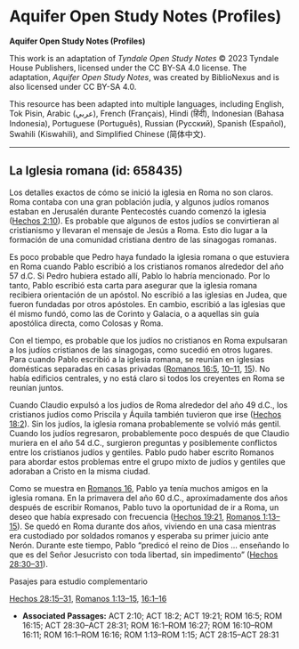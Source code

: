 # Aquifer Open Study Notes (Profiles)

**Aquifer Open Study Notes (Profiles)**

This work is an adaptation of *Tyndale Open Study Notes* © 2023 Tyndale House Publishers, licensed under the CC BY\-SA 4\.0 license. The adaptation, *Aquifer Open Study Notes*, was created by BiblioNexus and is also licensed under CC BY\-SA 4\.0\.

This resource has been adapted into multiple languages, including English, Tok Pisin, Arabic (عربي), French (Français), Hindi (हिंदी), Indonesian (Bahasa Indonesia), Portuguese (Português), Russian (Русский), Spanish (Español), Swahili (Kiswahili), and Simplified Chinese (简体中文).



--------------------------------

## La Iglesia romana (id: 658435)

Los detalles exactos de cómo se inició la iglesia en Roma no son claros. Roma contaba con una gran población judía, y algunos judíos romanos estaban en Jerusalén durante Pentecostés cuando comenzó la iglesia ([Hechos 2:10](https://ref.ly/Acts2:10)). Es probable que algunos de estos judíos se convirtieran al cristianismo y llevaran el mensaje de Jesús a Roma. Esto dio lugar a la formación de una comunidad cristiana dentro de las sinagogas romanas.

Es poco probable que Pedro haya fundado la iglesia romana o que estuviera en Roma cuando Pablo escribió a los cristianos romanos alrededor del año 57 d.C. Si Pedro hubiera estado allí, Pablo lo habría mencionado. Por lo tanto, Pablo escribió esta carta para asegurar que la iglesia romana recibiera orientación de un apóstol. No escribió a las iglesias en Judea, que fueron fundadas por otros apóstoles. En cambio, escribió a las iglesias que él mismo fundó, como las de Corinto y Galacia, o a aquellas sin guía apostólica directa, como Colosas y Roma.

Con el tiempo, es probable que los judíos no cristianos en Roma expulsaran a los judíos cristianos de las sinagogas, como sucedió en otros lugares. Para cuando Pablo escribió a la iglesia romana, se reunían en iglesias domésticas separadas en casas privadas ([Romanos 16:5](https://ref.ly/Rom16:5), [10–11](https://ref.ly/Rom16:10-Rom16:11), [15](https://ref.ly/Rom16:15)). No había edificios centrales, y no está claro si todos los creyentes en Roma se reunían juntos.

Cuando Claudio expulsó a los judíos de Roma alrededor del año 49 d.C., los cristianos judíos como Priscila y Áquila también tuvieron que irse ([Hechos 18:2](https://ref.ly/Acts18:2)). Sin los judíos, la iglesia romana probablemente se volvió más gentil. Cuando los judíos regresaron, probablemente poco después de que Claudio muriera en el año 54 d.C., surgieron preguntas y posiblemente conflictos entre los cristianos judíos y gentiles. Pablo pudo haber escrito Romanos para abordar estos problemas entre el grupo mixto de judíos y gentiles que adoraban a Cristo en la misma ciudad.

Como se muestra en [Romanos 16](https://ref.ly/Rom16:1-Rom16:27), Pablo ya tenía muchos amigos en la iglesia romana. En la primavera del año 60 d.C., aproximadamente dos años después de escribir Romanos, Pablo tuvo la oportunidad de ir a Roma, un deseo que había expresado con frecuencia ([Hechos 19:21,](https://ref.ly/Acts19:21) [Romanos 1:13–15](https://ref.ly/Rom1:13-Rom1:15)). Se quedó en Roma durante dos años, viviendo en una casa mientras era custodiado por soldados romanos y esperaba su primer juicio ante Nerón. Durante este tiempo, Pablo “predicó el reino de Dios ... enseñando lo que es del Señor Jesucristo con toda libertad, sin impedimento” ([Hechos 28:30–31](https://ref.ly/Acts28:30-Acts28:31)).

Pasajes para estudio complementario

[Hechos 28:15–31,](https://ref.ly/Acts28:15-Acts28:31) [Romanos 1:13–15,](https://ref.ly/Rom1:13-Rom1:15) [16:1–16](https://ref.ly/Rom16:1-Rom16:16)

* **Associated Passages:** ACT 2:10; ACT 18:2; ACT 19:21; ROM 16:5; ROM 16:15; ACT 28:30–ACT 28:31; ROM 16:1–ROM 16:27; ROM 16:10–ROM 16:11; ROM 16:1–ROM 16:16; ROM 1:13–ROM 1:15; ACT 28:15–ACT 28:31

